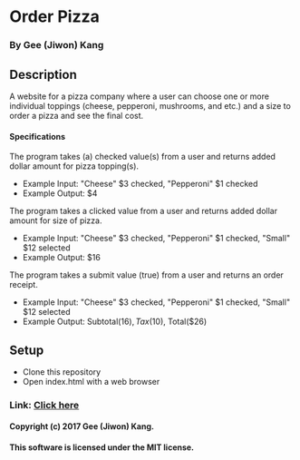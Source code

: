 # Order Pizza

### By Gee (Jiwon) Kang

## Description

A website for a pizza company where a user can choose one or more individual toppings (cheese, pepperoni, mushrooms, and etc.) and a size to order a pizza and see the final cost.

#### Specifications

The program takes (a) checked value(s) from a user and returns added dollar amount for pizza topping(s).
* Example Input: "Cheese" $3 checked, "Pepperoni" $1 checked
* Example Output: $4

The program takes a clicked value from a user and returns added dollar amount for size of pizza.
* Example Input: "Cheese" $3 checked, "Pepperoni" $1 checked, "Small" $12 selected
* Example Output: $16

The program takes a submit value (true) from a user and returns an order receipt.
* Example Input: "Cheese" $3 checked, "Pepperoni" $1 checked, "Small" $12 selected
* Example Output: Subtotal($16), Tax($10), Total($26)

## Setup

* Clone this repository
* Open index.html with a web browser

### Link: [Click here](https://jiwonk42.github.io/order-pizza/)

#### Copyright (c) 2017 Gee (Jiwon) Kang.
#### This software is licensed under the MIT license.
